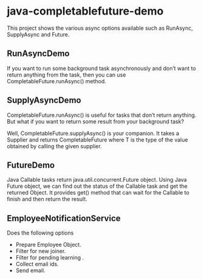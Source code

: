 # java-completablefuture-demo
This project shows the various async options available such as RunAsync, SupplyAsync and Future.


## RunAsyncDemo
If you want to run some background task asynchronously and don’t want to return anything from the task, then you can use CompletableFuture.runAsync() method.

## SupplyAsyncDemo
CompletableFuture.runAsync() is useful for tasks that don’t return anything. But what if you want to return some result from your background task?

Well, CompletableFuture.supplyAsync() is your companion. It takes a Supplier<T> and returns CompletableFuture<T> where T is the type of the value obtained by calling the given supplier.

## FutureDemo
Java Callable tasks return java.util.concurrent.Future object. Using Java Future object, we can find out the status of the Callable task and get the returned Object. It provides get() method that can wait for the Callable to finish and then return the result.

 ## EmployeeNotificationService
Does the following options

 * Prepare Employee Object.
 * Filter for new joiner.
 * Filter for pending learning .
 * Collect email ids.
 * Send email.